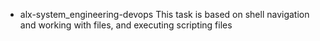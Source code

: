 * alx-system_engineering-devops
This task is based on shell navigation and working with files, and executing scripting files
